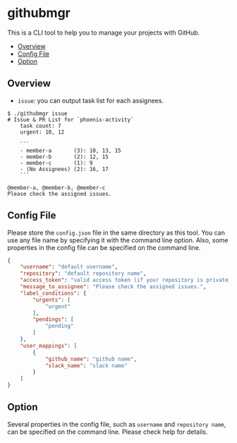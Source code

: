 # githubmgr

This is a CLI tool to help you to manage your projects with GitHub.

* [Overview](#overview)
* [Config File](#config-file)
* [Option](#option)

## Overview

* `issue`: you can output task list for each assignees.

```text
$ ./githubmgr issue
# Issue & PR List for `phoenix-activity`
    task count: 7
    urgent: 10, 12

    ```
    - member-a       (3): 10, 13, 15
    - member-b       (2): 12, 15
    - member-c       (1): 9
    - (No Assignees) (2): 16, 17
    ```

@member-a, @member-b, @member-c
Please check the assigned issues.
```

## Config File

Please store the `config.json` file in the same directory as this tool. You can use any file name by specifying it with the command line option. Also, some properties in the config file can be specified on the command line.

```json:config.json
{
    "username": "default username",
    "repository": "default repository name",
    "access_token": "valid access token (if your repository is private, mandatory)",
    "message_to_assignee": "Please check the assigned issues.",
    "label_conditions": {
        "urgents": [
            "urgent"
        ],
        "pendings": [
            "pending"
        ]
    },
    "user_mappings": [
        {
            "github_name": "github name",
            "slack_name": "slack name"
        }
    ]
}
```

## Option

Several properties in the config file, such as `username` and `repository name`, can be specified on the command line. Please check help for details.